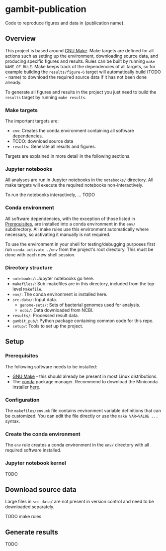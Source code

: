 # gambit-publication

Code to reproduce figures and data in {publication name}.


## Overview

This project is based around [GNU Make](https://www.gnu.org/software/make/). Make targets are defined
for all actions such as setting up the environment, downloading source data, and producing specific
figures and results. Rules can be built by running `make NAME_OF_RULE`.
Make keeps track of the dependencies of all targets, so for example building the `results/figure-6`
target will automatically build (TODO - name) to download the required source data if it has not
been done already.

To generate all figures and results in the project you just need to build the `results` target by
running `make results`.


### Make targets

The important targets are:

* `env`: Creates the conda environment containing all software dependencies.
* TODO: download source data
* `results`: Generate all results and figures.

Targets are explained in more detail in the following sections.


### Jupyter notebooks

All analyses are run in Jupyter notebooks in the `notebooks/` directory. All make targets will
execute the required notebooks non-interactively.

To run the notebooks interactively, ... TODO


### Conda environment

All software dependencies, with the exception of those listed in [Prerequisites](#prerequisites),
are installed into a conda environment in the `env/` subdirectory. All make rules use this
environment automatically where necessary, so activating it manually is not required.

To use the environment in your shell for testing/debugging purposes first run `conda activate ./env`
from the project's root directory. This must be done with each new shell session.


### Directory structure

* `notebooks/`: Jupyter notebooks go here.
* `makefiles/`: Sub-makefiles are in this directory, included from the top-level `Makefile`.
* `env/`: The conda environment is installed here.
* `src-data/`: Input data.
  * `genome-sets/`: Sets of bacterial genomes used for analysis.
  * `ncbi/`: Data downloaded from NCBI.
* `results/`: Processed result data.
* `gambit_pub/`: Python package containing common code for this repo.
* `setup/`: Tools to set up the project.


## Setup

### Prerequisites

The following software needs to be installed:

* [GNU Make](https://www.gnu.org/software/make/) - this should already be present in most Linux
  distributions.
* The [conda](https://docs.conda.io) package manager. Recommend to download the Miniconda installer
  [here](https://docs.conda.io/en/latest/miniconda.html).


### Configuration

The `makefiles/env.mk` file contains environment variable definitions that can be customized. You
can edit the file directly or use the `make VAR=VALUE ...` syntax.


### Create the conda environment

The `env` rule creates a conda environment in the `env/` directory with all required software
installed.


### Jupyter notebook kernel

TODO


## Download source data

Large files in `src-data/` are not present in version control and need to be downloaded separately.

TODO make rules


## Generate results

TODO

